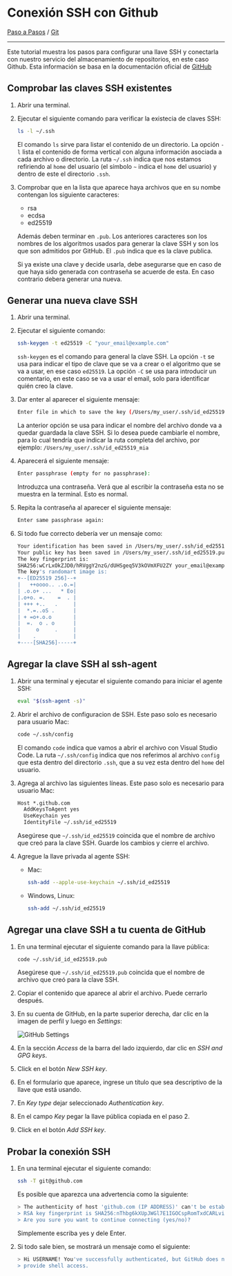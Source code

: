 # Conexión SSH con Github

[Paso a Pasos](../README.md) / [Git](readme.md)

___

Este tutorial muestra los pasos para configurar una llave SSH y conectarla con nuestro servicio del almacenamiento de repositorios, en este caso Github. Esta información se basa en la documentación oficial de [GitHub](https://docs.github.com/es/authentication/connecting-to-github-with-ssh/about-ssh)

## Comprobar las claves SSH existentes

1. Abrir una terminal.

2. Ejecutar el siguiente comando para verificar la existecia de claves SSH:
    ```bash
    ls -l ~/.ssh
    ```

    El comando `ls` sirve para listar el contenido de un directorio. La opción `-l` lista el contenido de forma vertical con alguna información asociada a cada archivo o directorio. La ruta `~/.ssh` indica que nos estamos refiriendo al `home` del usuario (el símbolo `~` indica el `home` del usuario) y dentro de este el directorio `.ssh`.

3. Comprobar que en la lista que aparece haya archivos que en su nombe contengan los siguiente caracteres:

    - rsa
    - ecdsa
    - ed25519

    Además deben terminar en `.pub`. Los anteriores caracteres son los nombres de los algoritmos usados para generar la clave SSH y son los que son admitidos por GitHub. El `.pub` indica que es la clave publica.

    Si ya existe una clave y decide usarla, debe asegurarse que en caso de que haya sido generada con contraseña se acuerde de esta. En caso contrario debera generar una nueva.

## Generar una nueva clave SSH

1. Abrir una terminal.

2. Ejecutar el siguiente comando:

    ```bash
    ssh-keygen -t ed25519 -C "your_email@example.com"
    ```

    `ssh-keygen` es el comando para general la clave SSH. La opción `-t` se usa para indicar el tipo de clave que se va a crear o el algoritmo que se va a usar, en ese caso `ed25519`. La opción `-C` se usa para introducir un comentario, en este caso se va a usar el email, solo para identificar quién creo la clave.

3. Dar enter al aparecer el siguiente mensaje:

    ```bash
    Enter file in which to save the key (/Users/my_user/.ssh/id_ed25519):
    ```

    La anterior opción se usa para indicar el nombre del archivo donde va a quedar guardada la clave SSH. Si lo desea puede cambiarle el nombre, para lo cual tendría que indicar la ruta completa del archivo, por ejemplo: `/Users/my_user/.ssh/id_ed25519_mia`

4. Aparecerá el siguiente mensaje:

    ```bash
    Enter passphrase (empty for no passphrase):
    ```

    Introduzca una contraseña. Verá que al escribir la contraseña esta no se muestra en la terminal. Esto es normal.

5. Repita la contraseña al aparecer el siguiente mensaje:

    ```bash
    Enter same passphrase again:
    ```

6. Si todo fue correcto debería ver un mensaje como:

    ```bash
    Your identification has been saved in /Users/my_user/.ssh/id_ed25519
    Your public key has been saved in /Users/my_user/.ssh/id_ed25519.pub
    The key fingerprint is:
    SHA256:wCrLxOkZJD0/hRVggY2nzG/dUHSgeq5V3kOVmXFU2ZY your_email@example.com
    The key's randomart image is:
    +--[ED25519 256]--+
    |   ++oooo.. ..o.=|
    | .o.o+ ...   * Eo|
    |.o+o. =.    =  . |
    | +++ +..   .     |
    |  *.=..oS .      |
    | + =o+.o.o       |
    |  =.  o . o      |
    |     o     .     |
    |    .            |
    +----[SHA256]-----+
    ```

## Agregar la clave SSH al ssh-agent

1. Abrir una terminal y ejecutar el siguiente comando para iniciar el agente SSH:

    ```bash
    eval "$(ssh-agent -s)"
    ```

2. Abrir el archivo de configuracion de SSH. Este paso solo es necesario para usuario Mac:

    ```bash
    code ~/.ssh/config
    ```

    El comando `code` indica que vamos a abrir el archivo con Visual Studio Code. La ruta `~/.ssh/config` indica que nos referimos al archivo `config` que esta dentro del directorio `.ssh`, que a su vez esta dentro del `home` del usuario.

3. Agrega al archivo las siguientes líneas. Este paso solo es necesario para usuario Mac:

    ```txt
    Host *.github.com
      AddKeysToAgent yes
      UseKeychain yes
      IdentityFile ~/.ssh/id_ed25519
    ```

    Asegúrese que `~/.ssh/id_ed25519` coincida que el nombre de archivo que creó para la clave SSH. Guarde los cambios y cierre el archivo.

4. Agregue la llave privada al agente SSH:

    - Mac:

        ```bash
        ssh-add --apple-use-keychain ~/.ssh/id_ed25519
        ```

    - Windows, Linux:

        ```bash
        ssh-add ~/.ssh/id_ed25519
        ```

## Agregar una clave SSH a tu cuenta de GitHub

1. En una terminal ejecutar el siguiente comando para la llave pública:

    ```bash
    code ~/.ssh/id_id_ed25519.pub
    ```

    Asegúrese que `~/.ssh/id_ed25519.pub` coincida que el nombre de archivo que creó para la clave SSH.

2. Copiar el contenido que aparece al abrir el archivo. Puede cerrarlo después.

3. En su cuenta de GitHub, en la parte superior derecha, dar clic en la imagen de perfil y luego en *Settings*:

    ![GitHub Settings](src/github_settings.png)

4. En la sección *Access* de la barra del lado izquierdo, dar clic en *SSH and GPG keys*.

5. Click en el botón *New SSH key*.

6. En el formulario que aparece, ingrese un título que sea descriptivo de la llave que está usando.

7. En *Key type* dejar seleccionado *Authentication key*.

8. En el campo *Key* pegar la llave pública copiada en el paso 2.

9. Click en el botón *Add SSH key*.


## Probar la conexión SSH

1. En una terminal ejecutar el siguiente comando:

    ```bash
    ssh -T git@github.com
    ```

    Es posible que aparezca una advertencia como la siguiente:

    ```bash
    > The authenticity of host 'github.com (IP ADDRESS)' can't be established.
    > RSA key fingerprint is SHA256:nThbg6kXUpJWGl7E1IGOCspRomTxdCARLviKw6E5SY8.
    > Are you sure you want to continue connecting (yes/no)?
    ```

    Simplemente escriba yes y dele Enter.

2. Si todo sale bien, se mostrará un mensaje como el siguiente:

    ```bash
    > Hi USERNAME! You've successfully authenticated, but GitHub does not
    > provide shell access.
    ```

